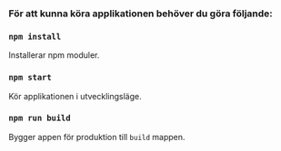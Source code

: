 ### För att kunna köra applikationen behöver du göra följande:

### `npm install`
Installerar npm moduler.

### `npm start`
Kör applikationen i utvecklingsläge.

### `npm run build`
Bygger appen för produktion till `build` mappen.
